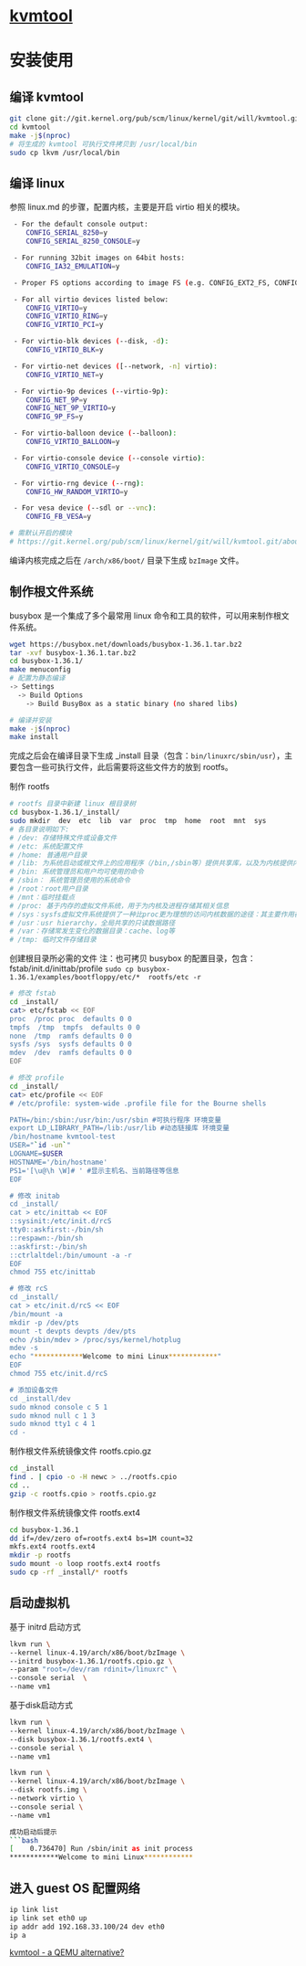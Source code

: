 # [kvmtool](https://git.kernel.org/pub/scm/linux/kernel/git/will/kvmtool.git/)

# 安装使用
## 编译 kvmtool
```sh
git clone git://git.kernel.org/pub/scm/linux/kernel/git/will/kvmtool.git
cd kvmtool
make -j$(nproc)
# 将生成的 kvmtool 可执行文件拷贝到 /usr/local/bin
sudo cp lkvm /usr/local/bin
```

## 编译 linux
参照 linux.md 的步骤，配置内核，主要是开启 virtio 相关的模块。
```sh
 - For the default console output:
	CONFIG_SERIAL_8250=y
	CONFIG_SERIAL_8250_CONSOLE=y

 - For running 32bit images on 64bit hosts:
	CONFIG_IA32_EMULATION=y

 - Proper FS options according to image FS (e.g. CONFIG_EXT2_FS, CONFIG_EXT4_FS).

 - For all virtio devices listed below:
	CONFIG_VIRTIO=y
	CONFIG_VIRTIO_RING=y
	CONFIG_VIRTIO_PCI=y

 - For virtio-blk devices (--disk, -d):
	CONFIG_VIRTIO_BLK=y

 - For virtio-net devices ([--network, -n] virtio):
	CONFIG_VIRTIO_NET=y

 - For virtio-9p devices (--virtio-9p):
	CONFIG_NET_9P=y
	CONFIG_NET_9P_VIRTIO=y
	CONFIG_9P_FS=y

 - For virtio-balloon device (--balloon):
	CONFIG_VIRTIO_BALLOON=y

 - For virtio-console device (--console virtio):
	CONFIG_VIRTIO_CONSOLE=y

 - For virtio-rng device (--rng):
	CONFIG_HW_RANDOM_VIRTIO=y

 - For vesa device (--sdl or --vnc):
	CONFIG_FB_VESA=y

# 需默认开启的模块
# https://git.kernel.org/pub/scm/linux/kernel/git/will/kvmtool.git/about/

```
编译内核完成之后在 `/arch/x86/boot/` 目录下生成 `bzImage` 文件。


## 制作根文件系统
busybox 是一个集成了多个最常用 linux 命令和工具的软件，可以用来制作根文件系统。
```sh
wget https://busybox.net/downloads/busybox-1.36.1.tar.bz2
tar -xvf busybox-1.36.1.tar.bz2
cd busybox-1.36.1/
make menuconfig
# 配置为静态编译
-> Settings
  -> Build Options
    -> Build BusyBox as a static binary (no shared libs)

# 编译并安装
make -j$(nproc)
make install
```
完成之后会在编译目录下生成 _install 目录（包含：`bin/linuxrc/sbin/usr`），主要包含一些可执行文件，此后需要将这些文件方的放到 rootfs。

制作 rootfs
```sh
# rootfs 目录中新建 linux 根目录树
cd busybox-1.36.1/_install/
sudo mkdir  dev  etc  lib  var  proc  tmp  home  root  mnt  sys
# 各目录说明如下:
# /dev: 存储特殊文件或设备文件
# /etc: 系统配置文件
# /home: 普通用户目录
# /lib: 为系统启动或根文件上的应用程序（/bin,/sbin等）提供共享库，以及为内核提供内核模块
# /bin: 系统管理员和用户均可使用的命令
# /sbin： 系统管理员使用的系统命令
# /root：root用户目录
# /mnt：临时挂载点
# /proc: 基于内存的虚拟文件系统，用于为内核及进程存储其相关信息
# /sys：sysfs虚拟文件系统提供了一种比proc更为理想的访问内核数据的途径：其主要作用在于为管理linux设备提供一种统一模型的接口；
# /usr：usr hierarchy，全局共享的只读数据路径
# /var：存储常发生变化的数据目录：cache、log等
# /tmp: 临时文件存储目录
```

创建根目录所必需的文件
注：也可拷贝 busybox 的配置目录，包含：fstab/init.d/inittab/profile
`sudo cp busybox-1.36.1/examples/bootfloppy/etc/*  rootfs/etc -r`

```sh
# 修改 fstab
cd _install/
cat> etc/fstab << EOF
proc  /proc proc  defaults 0 0
tmpfs  /tmp  tmpfs  defaults 0 0
none  /tmp  ramfs defaults 0 0
sysfs /sys  sysfs defaults 0 0
mdev  /dev  ramfs defaults 0 0
EOF

# 修改 profile
cd _install/
cat> etc/profile << EOF
# /etc/profile: system-wide .profile file for the Bourne shells

PATH=/bin:/sbin:/usr/bin:/usr/sbin #可执行程序 环境变量
export LD_LIBRARY_PATH=/lib:/usr/lib #动态链接库 环境变量
/bin/hostname kvmtool-test
USER="`id -un`"
LOGNAME=$USER
HOSTNAME='/bin/hostname'
PS1='[\u@\h \W]# ' #显示主机名、当前路径等信息
EOF

# 修改 initab
cd _install/
cat > etc/inittab << EOF
::sysinit:/etc/init.d/rcS
tty0::askfirst:-/bin/sh
::respawn:-/bin/sh
::askfirst:-/bin/sh
::ctrlaltdel:/bin/umount -a -r
EOF
chmod 755 etc/inittab

# 修改 rcS
cd _install/
cat > etc/init.d/rcS << EOF
/bin/mount -a
mkdir -p /dev/pts
mount -t devpts devpts /dev/pts
echo /sbin/mdev > /proc/sys/kernel/hotplug
mdev -s
echo "************Welcome to mini Linux************"
EOF
chmod 755 etc/init.d/rcS

# 添加设备文件
cd _install/dev
sudo mknod console c 5 1
sudo mknod null c 1 3
sudo mknod tty1 c 4 1
cd -
```

制作根文件系统镜像文件 rootfs.cpio.gz
```bash
cd _install
find . | cpio -o -H newc > ../rootfs.cpio
cd ..
gzip -c rootfs.cpio > rootfs.cpio.gz
```

制作根文件系统镜像文件 rootfs.ext4
```bash
cd busybox-1.36.1
dd if=/dev/zero of=rootfs.ext4 bs=1M count=32
mkfs.ext4 rootfs.ext4
mkdir -p rootfs
sudo mount -o loop rootfs.ext4 rootfs
sudo cp -rf _install/* rootfs
```

## 启动虚拟机
基于 initrd 启动方式
```bash
lkvm run \
--kernel linux-4.19/arch/x86/boot/bzImage \
--initrd busybox-1.36.1/rootfs.cpio.gz \
--param "root=/dev/ram rdinit=/linuxrc" \
--console serial  \
--name vm1
```

基于disk启动方式
```bash
lkvm run \
--kernel linux-4.19/arch/x86/boot/bzImage \
--disk busybox-1.36.1/rootfs.ext4 \
--console serial \
--name vm1
```


```sh
lkvm run \
--kernel linux-4.19/arch/x86/boot/bzImage \
--disk rootfs.img \
--network virtio \
--console serial \
--name vm1

成功启动后提示
```bash
[    0.736470] Run /sbin/init as init process
************Welcome to mini Linux************

```

## 进入 guest OS 配置网络
```sh
ip link list
ip link set eth0 up
ip addr add 192.168.33.100/24 dev eth0
ip a
```

[kvmtool - a QEMU alternative?](https://elinux.org/images/4/44/Przywara.pdf)  
